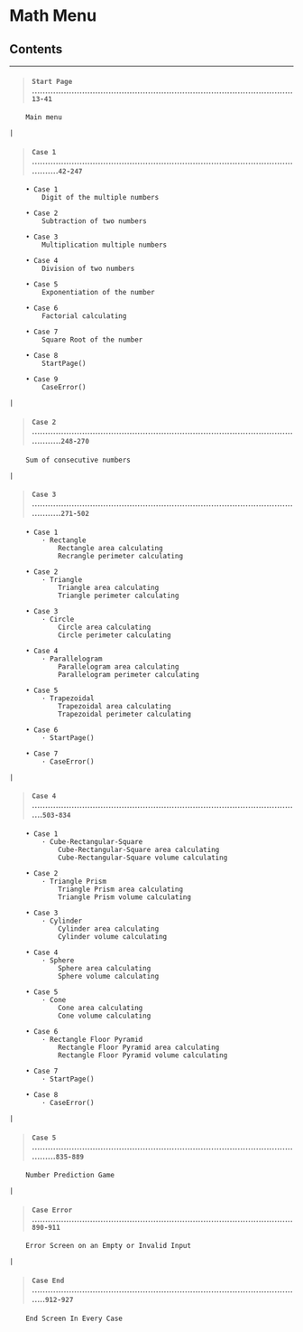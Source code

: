 # Math Menu


## Contents
---
>#### `Start Page` ...................................................................................................`13-41`
```
    Main menu
```
`|`
>#### `Case 1` .............................................................................................................`42-247`
```
    • Case 1
        Digit of the multiple numbers

    • Case 2
        Subtraction of two numbers

    • Case 3
        Multiplication multiple numbers

    • Case 4
        Division of two numbers

    • Case 5
        Exponentiation of the number

    • Case 6
        Factorial calculating

    • Case 7
        Square Root of the number

    • Case 8
        StartPage()

    • Case 9
        CaseError()
```
`|`
>#### `Case 2` ..............................................................................................................`248-270`
```
    Sum of consecutive numbers
```
`|`
>#### `Case 3` ..............................................................................................................`271-502`
```
    • Case 1
        · Rectangle
            Rectangle area calculating
            Recrangle perimeter calculating

    • Case 2
        · Triangle
            Triangle area calculating
            Triangle perimeter calculating

    • Case 3
        · Circle
            Circle area calculating
            Circle perimeter calculating

    • Case 4
        · Parallelogram
            Parallelogram area calculating
            Parallelogram perimeter calculating

    • Case 5
        · Trapezoidal
            Trapezoidal area calculating
            Trapezoidal perimeter calculating

    • Case 6
        · StartPage()

    • Case 7
        · CaseError()
```
`|`
>#### `Case 4` .......................................................................................................`503-834`
```
    • Case 1
        · Cube-Rectangular-Square
            Cube-Rectangular-Square area calculating
            Cube-Rectangular-Square volume calculating

    • Case 2
        · Triangle Prism
            Triangle Prism area calculating
            Triangle Prism volume calculating

    • Case 3
        · Cylinder
            Cylinder area calculating
            Cylinder volume calculating

    • Case 4
        · Sphere
            Sphere area calculating
            Sphere volume calculating

    • Case 5
        · Cone
            Cone area calculating
            Cone volume calculating

    • Case 6
        · Rectangle Floor Pyramid
            Rectangle Floor Pyramid area calculating
            Rectangle Floor Pyramid volume calculating

    • Case 7
        · StartPage()

    • Case 8
        · CaseError()

```
`|`
>#### `Case 5` ............................................................................................................`835-889`
```
    Number Prediction Game
```
`|`
>#### `Case Error` ...................................................................................................`890-911`
```
    Error Screen on an Empty or Invalid Input
```
`|`
>#### `Case End` ........................................................................................................`912-927`
```
    End Screen In Every Case
```
